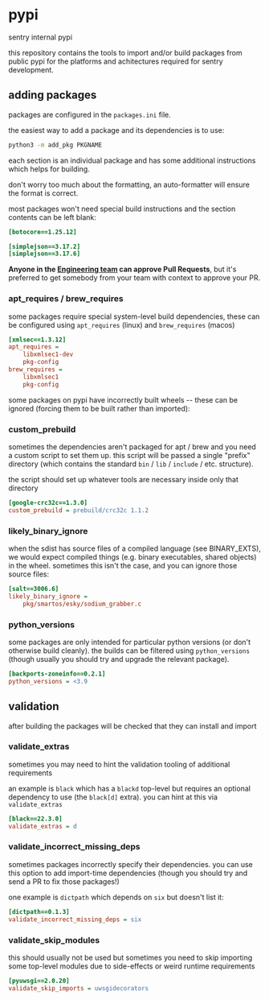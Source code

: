 pypi
====

sentry internal pypi

this repository contains the tools to import and/or build packages from public pypi for the
platforms and achitectures required for sentry development.

## adding packages

packages are configured in the `packages.ini` file.

the easiest way to add a package and its dependencies is to use:

```bash
python3 -m add_pkg PKGNAME
```

each section is an individual package and has some additional instructions which helps for
building.

don't worry too much about the formatting, an auto-formatter will ensure the format is correct.

most packages won't need special build instructions and the section contents can be left blank:

```ini
[botocore==1.25.12]

[simplejson==3.17.2]
[simplejson==3.17.6]
```

**Anyone in the [Engineering team](https://github.com/orgs/getsentry/teams/engineering) can approve Pull Requests**, but it's preferred to get somebody from your team with context to approve your PR.

### apt_requires / brew_requires

some packages require special system-level build dependencies, these can be configured using
`apt_requires` (linux) and `brew_requires` (macos)

```ini
[xmlsec==1.3.12]
apt_requires =
    libxmlsec1-dev
    pkg-config
brew_requires =
    libxmlsec1
    pkg-config
```

some packages on pypi have incorrectly built wheels -- these can be ignored (forcing them to
be built rather than imported):

### custom_prebuild

sometimes the dependencies aren't packaged for apt / brew and you need a custom
script to set them up.  this script will be passed a single "prefix" directory
(which contains the standard `bin` / `lib` / `include` / etc. structure).

the script should set up whatever tools are necessary inside only that directory

```ini
[google-crc32c==1.3.0]
custom_prebuild = prebuild/crc32c 1.1.2
```

### likely_binary_ignore

when the sdist has source files of a compiled language (see BINARY_EXTS),
we would expect compiled things (e.g. binary executables, shared objects)
in the wheel. sometimes this isn't the case, and you can ignore those
source files:


```ini
[salt==3006.6]
likely_binary_ignore =
    pkg/smartos/esky/sodium_grabber.c
```

### python_versions

some packages are only intended for particular python versions (or don't
otherwise build cleanly).  the builds can be filtered using `python_versions`
(though usually you should try and upgrade the relevant package).

```ini
[backports-zoneinfo==0.2.1]
python_versions = <3.9
```


## validation

after building the packages will be checked that they can install and import

### validate_extras

sometimes you may need to hint the validation tooling of additional requirements

an example is `black` which has a `blackd` top-level but requires an optional
dependency to use (the `black[d]` extra).  you can hint at this via
`validate_extras`

```ini
[black==22.3.0]
validate_extras = d
```

### validate_incorrect_missing_deps

sometimes packages incorrectly specify their dependencies.  you can use this
option to add import-time dependencies (though you should try and send a PR to
fix those packages!)

one example is `dictpath` which depends on `six` but doesn't list it:

```ini
[dictpath==0.1.3]
validate_incorrect_missing_deps = six
```

### validate_skip_modules

this should usually not be used but sometimes you need to skip importing some
top-level modules due to side-effects or weird runtime requirements

```ini
[pyuwsgi==2.0.20]
validate_skip_imports = uwsgidecorators
```
